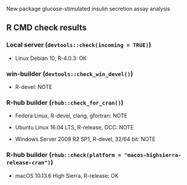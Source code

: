 New package glucose-stimulated insulin secretion assay analysis

## R CMD check results

### Local server (`devtools::check(incoming = TRUE)`)

* Linux Debian 10, R-4.0.3: OK

### win-builder (`devtools::check_win_devel()`)

* R-devel: NOTE

### R-hub builder (`rhub::check_for_cran()`)

* Fedora Linux, R-devel, clang, gfortran: NOTE

* Ubuntu Linux 16.04 LTS, R-release, GCC: NOTE

* Windows Server 2008 R2 SP1, R-devel, 32/64 bit: NOTE

### R-hub builder (`rhub::check(platform = "macos-highsierra-release-cran")`)

* macOS 10.13.6 High Sierra, R-release: OK
